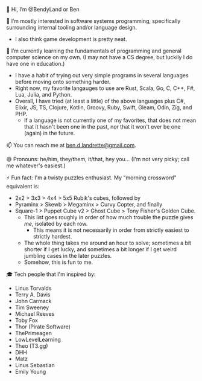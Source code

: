 👋 Hi, I’m @BendyLand or Ben

👀 I’m mostly interested in software systems programming, specifically surrounding internal tooling and/or language design.
 - I also think game development is pretty neat. 

🌱 I’m currently learning the fundamentals of programming and general computer science on my own. (I may not have a CS degree, but luckily I do have one in education.) 
 - I have a habit of trying out very simple programs in several languages before moving onto something harder. 
 - Right now, my favorite langauges to use are Rust, Scala, Go, C, C++, F#, Lua, Julia, and Python.
 - Overall, I have tried (at least a little) of the above languages plus C#, Elixir, JS, TS, Clojure, Kotlin, Groovy, Ruby, Swift, Gleam, Odin, Zig, and PHP.
   - If a language is not currently one of my favorites, that does not mean that it hasn't been one in the past, nor that it won't ever be one (again) in the future.

📫 You can reach me at ben.d.landrette@gmail.com.

😄 Pronouns: he/him, they/them, it/that, hey you... (I'm not very picky; call me whatever's easiest.)

⚡ Fun fact: I'm a twisty puzzles enthusiast. My "morning crossword" equivalent is: 
 - 2x2 > 3x3 > 4x4 > 5x5 Rubik's cubes, followed by 
 - Pyraminx > Skewb > Megaminx > Curvy Copter, and finally
 - Square-1 > Puppet Cube v2 > Ghost Cube > Tony Fisher's Golden Cube.
   - This list goes roughly in order of how much trouble the puzzle gives *me*, isolated by each row. 
     - This means it is not necessarily in order from strictly easiest to strictly hardest.
   - The whole thing takes me around an hour to solve; sometimes a bit shorter if I get lucky, and sometimes a bit longer if I get weird jumbling cases in the later puzzles.
   - Somehow, this is fun to me.

🎓 Tech people that I'm inspired by:
 - Linus Torvalds
 - Terry A. Davis
 - John Carmack
 - Tim Sweeney
 - Michael Reeves
 - Toby Fox
 - Thor (Pirate Software)
 - ThePrimeagen
 - LowLevelLearning
 - Theo (T3.gg)
 - DHH
 - Matz
 - Linus Sebastian
 - Emily Young

<!---
BendyLand/BendyLand is a ✨ special ✨ repository because its `README.md` (this file) appears on your GitHub profile.
You can click the Preview link to take a look at your changes.
--->
